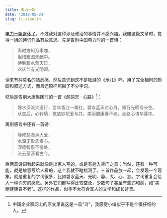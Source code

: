 ```yaml
---
title: 电力一姐
date: '2018-05-24'
slug: li-xiaolin
---
```


[电力一姐退休了](http://www.iceo.com.cn/com2013/2018/0524/303311.shtml)，不过我对这种涉及政治的事情并不感兴趣。我瞄这篇文章时，觉得一姐的诗词作品有些意思。先是告别中国电力时的一首诗：

> 离时方知万事匆，  
但惜宏图未酬中。  
待到碧水蓝天日，  
欢庆伴有光明颂。

读来有种莫名的熟悉感，然后意识到这不是陆游的《示儿》吗，用了完全相同的韵脚和叙述方式，而且还原样照搬了不少字词。

然后是告别大唐集团时的一首《鹧鸪天 · 心路》[^1]：

> 静水深流大道行，当年香江一袭红。碧水蓝天对心月，知行光明号长空。  
从兹后，心转境，觉慈妙航爱与共，美丽健康春不老，丝路心语华莲中。

离别感言中还有一首诗：

> 静修慈海承大爱，  
水深无形念素心。  
深德智泉不觉处，  
流云潺潺看古今。

后两首诗词看起来就像是出家人写的，或是有遁入空门之意；当然，还有一种可能，就是故意写给人看的，这个我就不瞎揣测了。三首作品放一起，会发现一个现象，就是重复的字词很多，比如碧水蓝天、光明、静、大、心、慈。字词重复会给人一种词穷的感觉。另外它们都写得比较空泛，少数句子甚至有些违和感，如“美丽健康春不老”。这样的作品，似乎不太符合其人的文学和成长背景。

[^1]: 中国企业家网上的原文里说这是一首“诗”，我感觉小编似乎不是个很仔细的人。
